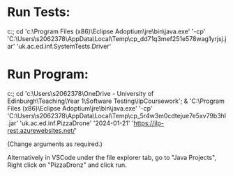 # Run Tests:
c:; cd 'c:\Program Files (x86)\Eclipse Adoptium\jre\bin\java.exe' '-cp' 'C:\Users\s2062378\AppData\Local\Temp\cp_dd71q3mef251e578wag1yrjsj.jar' 'uk.ac.ed.inf.SystemTests.Driver'

# Run Program:
c:; cd 'c:\Users\s2062378\OneDrive - University of Edinburgh\Teaching\Year 1\Software Testing\ilpCoursework'; & 'C:\Program Files (x86)\Eclipse Adoptium\jre\bin\java.exe' '-cp' 'C:\Users\s2062378\AppData\Local\Temp\cp_5r4w3m0cdtejue7e5xv79b3hl.jar' 'uk.ac.ed.inf.PizzaDrone' '2024-01-21' 'https://ilp-rest.azurewebsites.net/'

(Change arguments as required.)

Alternatively in VSCode under the file explorer tab, go to "Java Projects", Right click on "PizzaDronz" and click run.